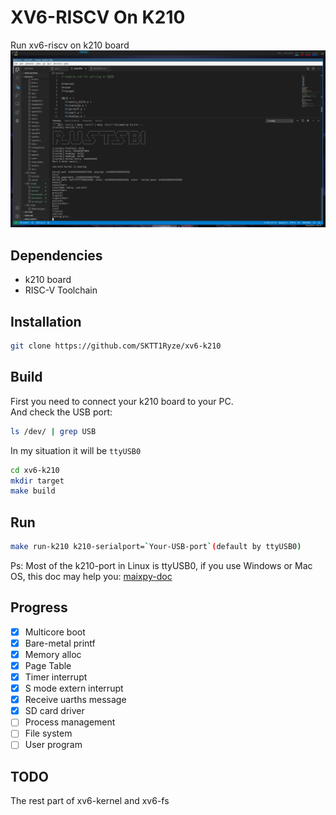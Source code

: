# XV6-RISCV On K210
Run xv6-riscv on k210 board
![run-k210](./img/run-k210.png)  

## Dependencies
+ k210 board
+ RISC-V Toolchain

## Installation
```bash
git clone https://github.com/SKTT1Ryze/xv6-k210
```

## Build
First you need to connect your k210 board to your PC.  
And check the USB port:  
```bash
ls /dev/ | grep USB
```
In my situation it will be `ttyUSB0`  

```bash
cd xv6-k210
mkdir target
make build
```

## Run
```bash
make run-k210 k210-serialport=`Your-USB-port`(default by ttyUSB0)
```
Ps: Most of the k210-port in Linux is ttyUSB0, if you use Windows or Mac OS, this doc 
may help you: [maixpy-doc](https://maixpy.sipeed.com/zh/get_started/env_install_driver.html#)  

## Progress
- [x] Multicore boot
- [x] Bare-metal printf
- [x] Memory alloc
- [x] Page Table
- [x] Timer interrupt
- [x] S mode extern interrupt
- [x] Receive uarths message
- [x] SD card driver
- [ ] Process management
- [ ] File system
- [ ] User program

## TODO
The rest part of xv6-kernel and xv6-fs

